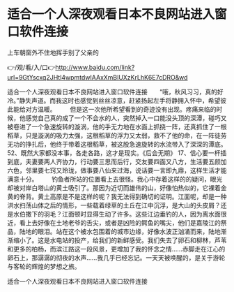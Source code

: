 # 适合一个人深夜观看日本不良网站进入窗口软件连接
上车朝窗外不住地挥手别了父亲的

👉/观/看/入/口👉http://www.baidu.com/link?url=9GtYscxq2JHtl4wpmtdwIAAxXmBlUXzKrLhK6E7cDRO&wd

适合一个人深夜观看日本不良网站进入窗口软件连接　　“哦，秋风习习，真的好冷。”静失声道。而我这时也感觉到丝丝凉意，赶紧扬起左手将静拥入怀中，希望彼此能给对方温暖。
　　但是这一次他所希望看到的奇迹没有出现。疼痛来临的时候，他感觉自己真的成了一个不会水的人，突然掉入一口能没头顶的深潭，碰巧又被卷进了一个急速旋转的漩涡，他的手无力地在水面上抓挠一阵，还真抓住了一根稻草，只是漩涡的吸力太强，这根稻草的浮力又太弱，救不了他的命，在一阵徒劳无功的挣扎后，他终于带着这根稻草，被这股急速旋转的水流带入了深深的潭底。
	52、既然大家都没本事，各走各路，这才是现实。《后会无期》
	17、信心要一杆插到底，夫妻要两人齐协力，行动要三思而后行，交友要四面又八方，生活要五颜加六色，邻里要七窍又玲珑，做事要八仙来过海，说话要一言即九鼎，这样生活才能满意十分。
　　钓鱼者所站的位置看上去很怪。我心中存着这样的的疑问，眼光却被对岸白塔山的黄土吸引了。那因为近切而雄伟的山，好像怕热似的，它裸着金黄的脊背。黄土高原是不是这样的呢？我无法得到确切的证明。江面呢，却是一种洪水扫荡山体之后的情形，一些载着绿草的土丘在江中沉浮，是大山的头皮屑？还是水伯撒下的羽毛？江面顿时显得生动了许多。这些江边垂钓的人，因为离水面很近，看上去好像在土地老爷的舌尖，或者是凶险的鳄鱼的嘴尖，他们是嘉陵江的祭品，陆地的眼泪。站在这个被水包围着的城市边缘，好像水波正汹涌而来，陆地渐渐缩小了。这是水电站的投产，给我们的新鲜感受。我们失去了卵石和柳林，芦苇和更多的柏杨，而滨江路这一段风景，更增加了我的怀念之情……赤脚走在江心的卵石上，那潺潺的彻夜的水声……我几乎已经忘记。一天天被唤醒的，是关于游轮与客轮的辉煌的梦想之旅。

适合一个人深夜观看日本不良网站进入窗口软件连接
